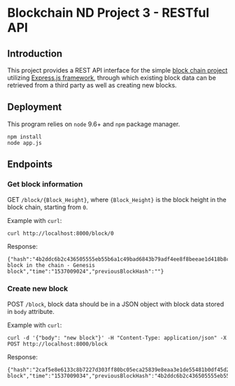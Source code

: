 # Blockchain ND Project 3 - RESTful API

## Introduction

This project provides a REST API interface for the simple [block chain project]() utilizing [Express.js framework](), through which existing block data can be retrieved from a third party as well as creating new blocks.

## Deployment

This program relies on `node` 9.6+ and `npm` package manager.

```shell
npm install
node app.js
```

## Endpoints

### Get block information
GET `/block/{Block_Height}`, where `{Block_Height}` is the block height in the block chain, starting from `0`.

Example with `curl`:
```shell
curl http://localhost:8000/block/0
```

Response:
```shell
{"hash":"4b2ddc6b2c436505555eb55b6a1c49bad6843b79adf4ee8f8beeae1d418b8cb2","height":0,"body":"First block in the chain - Genesis block","time":"1537009024","previousBlockHash":""}
```

### Create new block
POST `/block`, block data should be in a JSON object with block data stored in `body` attribute.


Example with `curl`:
```shell
curl -d '{"body": "new block"}' -H "Content-Type: application/json" -X POST http://localhost:8000/block
```

Response:
```shell
{"hash":"2caf5e8e6133c8b7227d303ff80bc05eca25839e8eaa3e1de55481b0df45d2b8","height":1,"body":"new block","time":"1537009034","previousBlockHash":"4b2ddc6b2c436505555eb55b6a1c49bad6843b79adf4ee8f8beeae1d418b8cb2"}
```